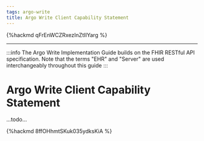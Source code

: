 ```yaml
---
tags: argo-write
title: Argo Write Client Capability Statement
---
```


{%hackmd qFrEnWCZRxezInZtIIYarg %}

---

:::info
The Argo Write Implementation Guide builds on the FHIR RESTful API specification. Note that the terms "EHR" and "Server" are used interchangeably throughout this guide
:::


# Argo Write Client Capability Statement

<!-- Enter your content here -->
...todo...

{%hackmd 8ffOHhmtSKuk035ydksKiA %}
